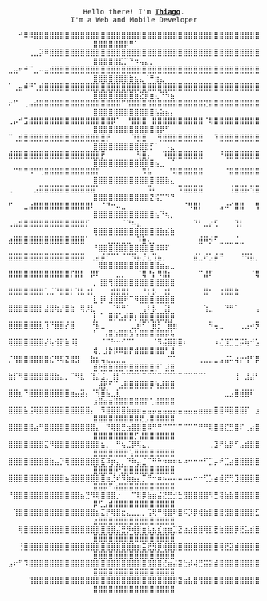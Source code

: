 <p align="center">
  <br>
  <samp>
    Hello there! I'm <b><a rel="nofollow noopener noreferrer" target="_blank" href="https://www.linkedin.com/in/thiago-f-silva/">Thiago</a></b>.
    <br>I'm a Web and Mobile Developer<br>

</samp>

<p align="center">
⠀⠀⠚⠿⠿⣿⣿⣿⣿⣿⣿⣿⣿⣿⣿⣿⣿⣿⣿⣿⣿⣿⣿⣿⣿⣿⣿⣿⣿⣿⣿⣿⣿⣿⣿⣿⣿⣿⣿⣿⣿⣿⣿⣿⣿⣿⣿⣿⣿⣿⣿⣿⣿⣿⣿⡿⠛⠁⠀⠀⠀⠀⠀⠀⠀
⠀⠀⠀⠀⢀⣀⡽⠿⣿⣿⣿⣿⣿⣿⣿⣿⣿⣿⣿⣿⣿⣿⣿⣿⣿⣿⣿⣿⣿⣿⣿⣿⣿⣿⣿⣿⣿⣿⣿⣿⣿⣿⣿⣿⣿⣿⣿⣿⣿⣿⣿⣿⣿⣿⣏⡉⠙⠲⢤⣄⡀⠀⠀⠀⠀
⣀⣤⠖⠚⠉⣀⠤⣤⣾⣿⣿⣿⣿⣿⣿⣿⣿⣿⣿⣿⣿⣿⣿⣿⣿⣿⣿⣿⣿⣿⣿⣿⣿⣿⣿⣿⣿⣿⣿⣿⣿⣿⣿⣿⣿⣿⣿⣿⣿⣿⣿⣿⣿⣿⣿⣿⣷⣦⣄⠈⠛⣶⣄⠀⠀
⠁⢀⣤⠾⠛⢁⣾⣿⣿⣿⣿⣿⣿⣿⣿⣿⣿⣿⣿⣿⣿⣿⣿⣿⣿⣿⣿⣿⣿⣿⣿⣿⣿⣿⣿⣿⣿⣿⣿⣿⣿⣿⣿⣿⣿⣿⣿⣿⣿⣿⣿⣿⣿⣿⣿⣿⣿⣷⣝⡿⣶⣄⠙⠳⣦
⠖⠋⠀⢀⣤⣾⣿⣿⣿⣿⣿⣿⣿⣿⣿⣿⣿⣿⣿⣿⣿⣿⠋⢻⣿⣿⣿⢹⣿⣿⣿⣿⣿⣿⣿⣿⣿⣿⣝⣿⣿⣿⣿⣿⣿⣿⣿⣿⣿⣿⣿⣿⣿⣿⣿⣿⣿⣿⣿⣿⣿⣧⣵⣦⡄
⢀⡤⠚⣩⣾⣿⣿⣿⣿⣿⣿⣿⣿⣿⣿⣿⣿⣿⣿⣿⡿⠁⠀⠘⣿⣿⣿⠀⣿⣿⣿⣿⣿⣿⣿⣿⣿⣿⠈⢿⣿⣿⣿⣿⣿⣿⣿⣿⣿⣿⣿⣿⣿⣿⣿⣿⣿⣿⣿⣿⣿⣿⡿⠋⠀
⠉⢀⣾⣿⣿⣿⣿⣿⣿⣿⣿⣿⣿⣿⣿⣿⣿⣿⣿⡟⠀⠀⠀⠀⠹⣿⣿⠀⠀⢻⣿⣿⣿⣿⣿⣿⣿⣿⠀⠀⠹⣿⣿⣿⣿⣿⣿⣿⣿⣿⣿⣿⣿⣿⣿⣿⣿⣿⣿⣟⡋⠁⠀⠠⣄
⣾⣿⣿⣿⣿⣿⣿⣿⣿⣿⣿⣿⣿⣿⣿⣿⣿⣿⡟⠀⠀⠀⠀⠀⠀⢻⣿⡄⠀⠀⠹⣿⣿⣿⣿⣿⣿⣿⠀⠀⠀⠘⢿⣿⣿⣿⣿⣿⣿⣿⣿⣿⣿⣿⣿⣿⣿⣿⣿⣿⣿⣦⣀⠀⠈
⠀⠉⠛⠛⠻⠛⢛⣿⣿⣿⣿⣿⣿⣿⣿⣿⣿⡟⠀⠀⠀⠀⠀⠀⠀⠀⠻⣧⠀⠀⠀⠘⢿⣿⣿⣿⣿⣿⠀⠀⠀⠀⠈⣿⣿⣿⣿⣿⣿⣿⣿⣿⣿⣿⣿⣿⣿⣿⣿⣿⣿⣿⣿⣷⣄
⢀⠀⠀⠀⠀⣠⣿⣿⣿⣿⣿⣿⣿⣿⣿⣿⣿⠁⠀⠀⠀⠀⠀⠀⠀⠀⠀⠹⠆⠀⠀⠀⠀⠹⣿⣿⣿⣿⠀⠀⠀⠀⠀⢸⣿⣿⡧⢻⣿⣿⣿⣿⣿⣿⣿⣿⣿⣿⣿⣿⣝⢯⡉⠙⠙
⠋⠀⠀⣀⣴⣿⣿⣿⣿⣿⣿⣿⣿⣿⣿⣿⠇⠀⠈⠙⠒⠤⣀⠀⠀⠀⠀⠀⠀⠀⠀⠀⠀⠀⠈⠻⣿⡇⠀⠀⠀⣠⠴⠊⣿⣿⠀⠀⢻⣿⣿⣿⣿⣿⣿⣿⣿⣿⣿⣿⣿⣦⠙⢦⡀
⢀⣤⣾⣿⣿⣿⣿⣿⣿⣿⣿⣿⣿⣿⣿⡏⠀⠀⠀⠀⠀⠀⠈⠙⠦⣄⠀⠀⠀⠀⠀⠀⠀⠀⠀⠀⠙⠃⣀⡴⢋⠀⠀⠀⢹⡇⠀⠀⠀⢿⣿⣿⣿⣿⣿⣿⣿⣿⣿⣿⣿⣿⣷⣮⣷
⣴⣿⣿⣿⣿⣿⣿⣿⣿⣿⣿⣿⣿⣿⣿⠁⠀⠀⠀⢀⣀⣀⣀⣀⠀⠹⣷⢄⡀⠀⠀⠀⠀⠀⠀⠀⠀⣾⠿⡺⠋⣀⣀⣀⣈⣀⠀⠀⠀⠘⣿⣿⣿⣿⣿⣿⣿⣿⣿⣿⣿⠿⠿⠏⠀
⣿⣿⣿⣿⣿⣿⣿⣿⣿⣿⣿⣿⣿⣿⡿⠀⢀⣴⡾⠋⠉⠁⠈⠉⠻⣦⡘⣆⢹⣦⡀⠀⠀⠀⠀⠀⣾⣁⠞⣡⡾⠛⠀⠀⠀⠘⠻⣷⡀⠀⢿⣿⣿⣿⣿⣿⣿⣿⣿⣿⣿⣿⣶⣤⣀
⣿⣿⣿⣿⣿⣿⣿⣿⣿⣿⣿⣿⡏⣿⡇⠀⡿⠏⠀⠀⠀⣀⡀⠀⠀⠈⢿⠘⡆⠻⣿⡆⠀⠀⠀⠀⠀⠉⣼⠏⠀⠀⠀⠀⠀⠀⠀⠈⢿⡀⢸⣿⢻⣿⣿⣿⣿⣿⣿⣿⣿⣿⣿⣿⣿
⣿⣿⣿⣿⣿⣿⣿⢁⣈⠙⣿⣿⡇⢹⣇⢰⡇⠀⠀⠀⣾⣿⣿⡇⠀⠀⠘⡆⡧⠀⢰⡇⠀⠀⠀⠀⠀⠀⣿⠂⠀⢰⣿⣿⣷⠀⠀⠀⠀⣇⢸⠇⣸⣿⣿⠟⠉⠻⣿⣿⣿⣿⣿⣿⣿
⣿⣿⣿⣿⣿⣿⡇⣼⣿⢷⡜⣿⣷⠀⢿⡸⣇⠀⠀⠀⠈⠛⠛⠁⠀⠀⢠⠇⡧⠀⢨⡇⠀⠀⠀⠀⠀⠀⢱⣀⠀⠀⠙⠛⠁⠀⠀⠀⢠⡇⠈⠀⣿⡿⣡⡾⡿⡆⣿⣿⣿⣿⣿⣿⡿
⣿⣿⣿⣿⣿⣿⣇⢹⠙⣿⣿⡜⣿⠀⠀⠀⠘⣧⣀⠀⠀⠀⠀⠀⣀⡾⠋⠁⣿⡃⠈⣿⣶⠀⠀⠀⠀⠀⠀⠻⢤⣀⠀⠀⠀⢀⣠⠴⡻⠃⠀⢠⣿⣳⣿⣿⣳⢣⣿⣿⣿⣿⣿⡿⢧
⢿⣿⣿⣿⣿⣿⣿⡜⢧⢺⡟⣷⠸⡇⠀⠀⠀⠀⠈⠉⠓⠒⠊⠉⠁⠀⠀⠀⠈⠻⣬⣿⡿⣿⠆⠀⠀⠀⠀⠀⠰⣌⣹⣉⣉⡭⢷⠚⣡⢾⡀⣸⡗⡿⠿⣿⡟⣾⣿⣿⣿⣿⣿⠃⣼
⡈⢻⣿⣿⣿⣿⣿⣿⣎⠻⢯⣝⣿⣻⠀⠀⣷⣦⢤⣄⣀⣀⣀⠀⠀⠀⠀⠀⠀⠀⠀⠉⠁⠀⠀⠀⠀⢀⣀⣀⣀⣠⣬⠥⢴⡖⢺⠋⡿⣾⢗⣿⣷⣿⣿⢟⣿⣿⣿⣿⣿⡿⠁⣼⣿
⣷⡏⠻⣿⣿⣿⣿⣿⣿⣷⣄⡀⠉⠻⣇⠀⢹⣌⣨⡀⢸⡇⠉⠉⠉⠉⠉⠉⠉⠉⠉⠉⠉⠉⠉⠉⠉⠉⠁⠀⠀⠀⠀⠀⢸⠀⣸⣼⠃⠀⣼⡟⠋⠉⣠⣿⣿⣿⣿⣿⡿⢳⣼⣿⣿
⣿⣿⣆⠙⣿⣿⣿⣿⣿⣿⣿⣿⣶⣤⣽⡄⠈⢻⣿⣧⣀⣇⠀⠀⠀⠀⠀⠀⠀⠀⠀⠀⠀⠀⠀⠀⠀⠀⠀⠀⠀⠀⣀⣠⣿⣾⣿⠏⠀⣰⣿⣶⣶⣿⣿⣿⣿⣿⣿⡟⢁⣾⣿⣿⣿
⣿⣿⣿⣧⣨⢿⣿⣿⣿⣿⣿⣿⣿⣿⣿⣿⡄⠀⠻⣿⣿⣿⣿⣷⣶⣶⣤⣤⡤⣤⣤⣤⣤⣤⣤⣤⣤⣶⣶⣶⣿⣿⠿⣿⣿⣿⡏⠀⣰⣿⣿⣿⣿⣿⣿⣿⣿⣿⣟⣠⣿⣿⣿⣿⣿
⣿⣿⣿⣿⣿⣴⠛⣿⣿⣿⣿⣿⣿⣿⣿⣿⣿⣄⠀⠙⢿⣿⣛⣲⣿⣿⣿⠿⠛⠛⠉⠉⠉⠉⠉⠉⠉⠛⠛⢿⣿⣿⣏⣛⣿⠏⢀⣴⣿⣿⣿⣿⣿⣿⣿⣿⣿⡋⣼⣿⣿⣿⣿⣿⣿
⣿⣿⣿⣿⣿⣿⣿⣍⠻⣿⣿⣿⣿⣿⣿⣿⣿⣿⣦⡀⠀⠛⢦⣈⡿⢯⣄⡀⠀⠀⠀⠀⠀⠀⠀⠀⠀⠀⠀⢀⣹⠟⣧⡿⠋⣠⣾⣿⣿⣿⣿⣿⣿⣿⣿⡟⢡⣿⣿⣿⣿⣿⣿⣿⣿
⣿⣿⣿⣿⣿⣿⣿⣿⣷⣤⡙⢿⣿⣿⣿⣿⣿⣿⣯⠽⡶⣄⡀⠙⠷⣤⣈⠉⠛⠓⠲⠶⠶⠦⠴⠒⠒⠒⠋⣉⡤⠞⣉⣴⣿⣿⣿⣿⣿⣿⣿⣿⣿⡿⢋⣿⣿⣿⣿⣿⣿⣿⣿⣿⣿
⣿⣿⣿⣿⣿⣿⣿⣿⣿⣿⣿⣦⣽⣿⣿⣿⣿⣿⣿⣶⣘⠞⠻⣷⣦⣄⡉⠛⠒⠶⠦⠤⠤⠤⠤⠤⠒⠒⢋⣡⣴⣾⣟⢛⣹⣿⣿⣿⣿⣿⣿⡿⠋⣴⣿⣿⣿⣿⣿⣿⣿⣿⣿⣿⣿
⠘⣿⣿⣿⣿⣿⣿⣿⣿⣿⣿⣿⣿⣿⣦⣙⠻⢿⣿⣿⣿⡐⠀⠀⠉⢿⡿⣷⣶⣬⣝⣛⣚⣓⣻⣿⣿⣿⣿⠻⣛⢽⣷⣷⣿⣿⣿⣿⣿⡿⢋⣠⣾⣿⣿⣿⣿⣿⣿⣿⣿⣿⣿⣿⣿
⠀⢹⣿⣿⣿⣿⣿⣿⣿⣿⣿⣿⣿⣿⣿⣿⣿⣦⣍⡟⢿⣿⣖⣄⣀⣀⡀⢩⢟⠛⢿⣿⠟⣿⠯⡹⡿⢾⣷⣿⣿⣿⣻⣿⣿⣿⣿⣿⣋⣴⣿⣿⣿⣿⣿⣿⣿⣿⣿⣿⣿⣿⣿⣿⣿
⠀⠀⢿⣿⣿⣿⣿⣿⣿⣿⣿⣿⣿⣿⣿⣿⣿⣿⣿⣿⣿⣬⣛⡻⢾⣿⣶⣧⣦⣎⣶⣶⣉⣝⣴⣴⣿⣿⢿⣏⣟⣷⣿⣿⡿⣟⣥⣾⣿⣿⣿⣿⣿⣿⣿⣿⣿⣿⣿⣿⣿⣿⣿⣿⣿
⠀⠀⢘⣿⣿⣿⣿⣿⣿⣿⣿⣿⣿⣿⣿⣿⣿⣿⣿⣿⣿⣿⣿⣿⣷⣶⣭⣟⣻⡿⢾⣿⣿⣿⣿⣿⣿⣿⣿⣿⣿⢿⣟⣽⣾⣿⣿⣿⣿⣿⣿⣿⣿⣿⣿⣿⣿⣿⣿⣿⣿⣿⣿⣿⣿
⣠⠖⠋⠹⣿⣿⣿⣿⣿⣿⣿⣿⣿⣿⣿⣿⣿⣿⣿⣿⣿⣿⣿⣿⣿⣿⣿⣻⣿⣿⣞⣶⣬⣽⣓⡾⢼⣛⣭⣽⣾⣿⣿⣿⣿⣿⣿⣿⣿⣿⣿⣿⣿⣿⣿⣿⣿⣿⣿⣿⣿⣿⣿⣿⣿
⠀⠀⠀⠀⢹⣿⣿⣿⣿⣿⣿⣿⣿⣿⣿⣿⣿⣿⣿⣿⣿⣿⣿⣿⣿⣿⣿⣿⣿⣿⣿⣿⡿⣽⣶⣧⣿⢻⣿⣿⣿⣿⣿⣿⣿⣿⣿⣿⣿⣿⣿⣿⣿⣿⣿⣿⣿⣿⣿⣿⣿⣿⣿⣿⣿
</p>

  <!-- <br />

  <img src="https://raw.githubusercontent.com/TanZng/TanZng/master/assets/hollor_knight3.gif" width="200" /> -->

</p>

<!--
<details align="center">

 <summary> <b> <samp> Light bonfire </samp></b></summary>
<samp>
 <b><h2 style="color: #fc6203">B O N F I R E &nbsp; L I T !</h2> </b>

<img src="https://raw.githubusercontent.com/TanZng/TanZng/master/assets/bonefire.gif" width="200"/>

Current Project: <a href="https://github.com/TanZng/dijkstras-shortest-path">Dijkstra's shortest path visualizer.</a>

<p align="center">
  <a rel="nofollow noopener noreferrer" target="_blank" href="https://www.linkedin.com/in/tania-r-zuniga/">
  <img src="https://raw.githubusercontent.com/TanZng/TanZng/master/assets/linkedin.png" width="30px" alt="LinkedIn"></a>
  &nbsp;
  &nbsp;
  <a rel="nofollow noopener noreferrer" target="_blank" href="https://twitter.com/tanx_dev">
  <img src="https://raw.githubusercontent.com/TanZng/TanZng/master/assets/twitter.png" width="30px" alt="Twitter"></a>
  &nbsp;
  &nbsp;
  <a rel="nofollow noopener noreferrer" target="_blank" href="https://www.youtube.com/channel/UCbBb1mcQ3nG-5B5Md5wJXzw">
  <img src="https://raw.githubusercontent.com/TanZng/TanZng/master/assets/youtube.png" width="30px" alt="YouTube"></a>
  &nbsp;
  &nbsp;
  <a rel="nofollow noopener noreferrer" target="_blank" href="https://tanx.dev/estus-flask">
  <img src="https://raw.githubusercontent.com/TanZng/TanZng/master/assets/estus_flask.png" width="23px" alt="Secret"></a>
</p>


</samp>
</details> -->

